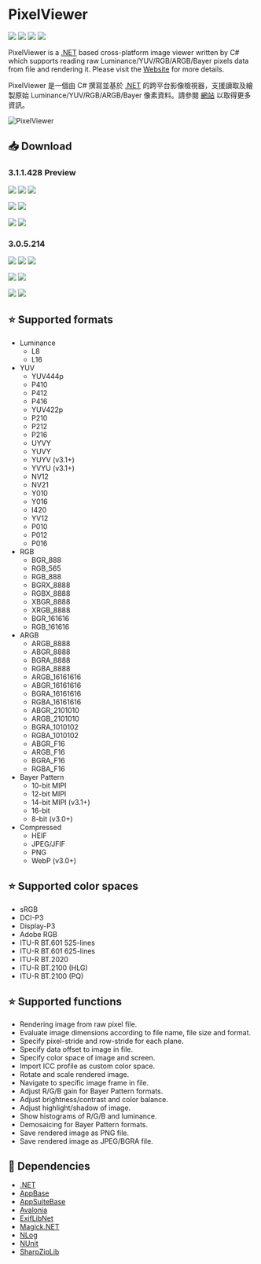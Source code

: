 # PixelViewer 
[![](https://img.shields.io/github/release-date-pre/carina-studio/PixelViewer?style=flat)](https://github.com/carina-studio/PixelViewer/releases/tag/2.7.4.312) ![](https://img.shields.io/github/downloads/carina-studio/PixelViewer/total) [![](https://img.shields.io/github/last-commit/carina-studio/PixelViewer?style=flat)](https://github.com/carina-studio/PixelViewer/commits/master) [![](https://img.shields.io/github/license/carina-studio/PixelViewer?style=flat)](https://github.com/carina-studio/PixelViewer/blob/master/LICENSE.md)

PixelViewer is a [.NET](https://dotnet.microsoft.com/) based cross-platform image viewer written by C# which supports reading raw Luminance/YUV/RGB/ARGB/Bayer pixels data from file and rendering it. Please visit the [Website](https://carinastudio.azurewebsites.net/PixelViewer/) for more details.

PixelViewer 是一個由 C# 撰寫並基於 [.NET](https://dotnet.microsoft.com/) 的跨平台影像檢視器，支援讀取及繪製原始 Luminance/YUV/RGB/ARGB/Bayer 像素資料。請參閱 [網站](https://carinastudio.azurewebsites.net/PixelViewer/) 以取得更多資訊。

<img alt="PixelViewer" src="https://carinastudio.azurewebsites.net/PixelViewer/Banner.png"/>

## 📥 Download

### 3.1.1.428 Preview
[![](https://img.shields.io/badge/Windows-x64-blue?style=flat-square&logo=windows&logoColor=fff)](https://github.com/carina-studio/PixelViewer/releases/download/3.1.1.428/PixelViewer-3.1.1.428-win-x64.zip)
[![](https://img.shields.io/badge/Windows-arm64-blue?style=flat-square&logo=windows&logoColor=fff)](https://github.com/carina-studio/PixelViewer/releases/download/3.1.1.428/PixelViewer-3.1.1.428-win-arm64.zip)
[![](https://img.shields.io/badge/Windows-x86-blue?style=flat-square&logo=windows&logoColor=fff)](https://github.com/carina-studio/PixelViewer/releases/download/3.1.1.428/PixelViewer-3.1.1.428-win-x86.zip)

[![](https://img.shields.io/badge/macOS-arm64%20(M1/M2/M3)-blueviolet?style=flat-square&logo=apple&logoColor=fff)](https://github.com/carina-studio/PixelViewer/releases/download/3.1.1.428/PixelViewer-3.1.1.428-osx-arm64.zip)
[![](https://img.shields.io/badge/macOS-x64-blueviolet?style=flat-square&logo=apple&logoColor=fff)](https://github.com/carina-studio/PixelViewer/releases/download/3.1.1.428/PixelViewer-3.1.1.428-osx-x64.zip)

[![](https://img.shields.io/badge/Linux-x64-orange?style=flat-square&logo=linux&logoColor=fff)](https://github.com/carina-studio/PixelViewer/releases/download/3.1.1.428/PixelViewer-3.1.1.428-linux-x64.zip)
[![](https://img.shields.io/badge/Linux-arm64-orange?style=flat-square&logo=linux&logoColor=fff)](https://github.com/carina-studio/PixelViewer/releases/download/3.1.1.428/PixelViewer-3.1.1.428-linux-arm64.zip)

### 3.0.5.214
[![](https://img.shields.io/badge/Windows-x64-blue?style=flat-square&logo=windows&logoColor=fff)](https://github.com/carina-studio/PixelViewer/releases/download/3.0.5.214/PixelViewer-3.0.5.214-win-x64.zip)
[![](https://img.shields.io/badge/Windows-arm64-blue?style=flat-square&logo=windows&logoColor=fff)](https://github.com/carina-studio/PixelViewer/releases/download/3.0.5.214/PixelViewer-3.0.5.214-win-arm64.zip)
[![](https://img.shields.io/badge/Windows-x86-blue?style=flat-square&logo=windows&logoColor=fff)](https://github.com/carina-studio/PixelViewer/releases/download/3.0.5.214/PixelViewer-3.0.5.214-win-x86.zip)

[![](https://img.shields.io/badge/macOS-arm64%20(M1/M2/M3)-blueviolet?style=flat-square&logo=apple&logoColor=fff)](https://github.com/carina-studio/PixelViewer/releases/download/3.0.5.214/PixelViewer-3.0.5.214-osx-arm64.zip)
[![](https://img.shields.io/badge/macOS-x64-blueviolet?style=flat-square&logo=apple&logoColor=fff)](https://github.com/carina-studio/PixelViewer/releases/download/3.0.5.214/PixelViewer-3.0.5.214-osx-x64.zip)

[![](https://img.shields.io/badge/Linux-x64-orange?style=flat-square&logo=linux&logoColor=fff)](https://github.com/carina-studio/PixelViewer/releases/download/3.0.5.214/PixelViewer-3.0.5.214-linux-x64.zip)
[![](https://img.shields.io/badge/Linux-arm64-orange?style=flat-square&logo=linux&logoColor=fff)](https://github.com/carina-studio/PixelViewer/releases/download/3.0.5.214/PixelViewer-3.0.5.214-linux-arm64.zip)

## ⭐ Supported formats
* Luminance
  * L8
  * L16
* YUV
  * YUV444p
  * P410
  * P412
  * P416
  * YUV422p
  * P210
  * P212
  * P216
  * UYVY
  * YUVY
  * YUYV (v3.1+)
  * YVYU (v3.1+)
  * NV12
  * NV21
  * Y010
  * Y016
  * I420
  * YV12
  * P010
  * P012
  * P016
* RGB
  * BGR_888
  * RGB_565
  * RGB_888
  * BGRX_8888
  * RGBX_8888
  * XBGR_8888
  * XRGB_8888
  * BGR_161616
  * RGB_161616
* ARGB
  * ARGB_8888
  * ABGR_8888
  * BGRA_8888
  * RGBA_8888
  * ARGB_16161616
  * ABGR_16161616
  * BGRA_16161616
  * RGBA_16161616
  * ABGR_2101010
  * ARGB_2101010
  * BGRA_1010102
  * RGBA_1010102
  * ABGR_F16
  * ARGB_F16
  * BGRA_F16
  * RGBA_F16
* Bayer Pattern
  * 10-bit MIPI
  * 12-bit MIPI
  * 14-bit MIPI (v3.1+)
  * 16-bit
  * 8-bit (v3.0+)
* Compressed
  * HEIF
  * JPEG/JFIF
  * PNG
  * WebP (v3.0+)
  
## ⭐ Supported color spaces
* sRGB
* DCI-P3
* Display-P3
* Adobe RGB
* ITU-R BT.601 525-lines
* ITU-R BT.601 625-lines
* ITU-R BT.2020
* ITU-R BT.2100 (HLG)
* ITU-R BT.2100 (PQ)

## ⭐ Supported functions
* Rendering image from raw pixel file.
* Evaluate image dimensions according to file name, file size and format.
* Specify pixel-stride and row-stride for each plane.
* Specify data offset to image in file.
* Specify color space of image and screen.
* Import ICC profile as custom color space.
* Rotate and scale rendered image.
* Navigate to specific image frame in file.
* Adjust R/G/B gain for Bayer Pattern formats.
* Adjust brightness/contrast and color balance.
* Adjust highlight/shadow of image.
* Show histograms of R/G/B and luminance.
* Demosaicing for Bayer Pattern formats.
* Save rendered image as PNG file.
* Save rendered image as JPEG/BGRA file.

## 🤝 Dependencies
* [.NET](https://dotnet.microsoft.com/)
* [AppBase](https://github.com/carina-studio/AppBase)
* [AppSuiteBase](https://github.com/carina-studio/AppSuiteBase)
* [Avalonia](https://github.com/AvaloniaUI/Avalonia)
* [ExifLibNet](https://github.com/oozcitak/exiflibrary)
* [Magick.NET](https://github.com/dlemstra/Magick.NET)
* [NLog](https://github.com/NLog/NLog)
* [NUnit](https://github.com/nunit/nunit)
* [SharpZipLib](https://github.com/icsharpcode/SharpZipLib)
